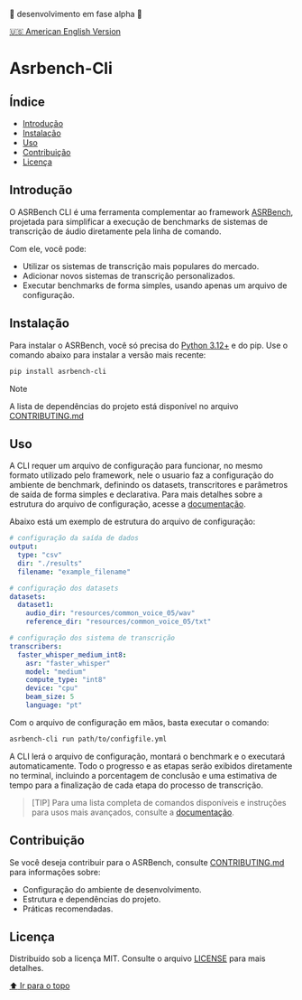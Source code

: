 :construction: desenvolvimento em fase alpha :construction:

[:us: American English Version](./README.md)

# Asrbench-Cli

## Índice

- [Introdução](#introdução)
- [Instalação](#instalação)
- [Uso](#uso)
- [Contribuição](#contribuição)
- [Licença](#licença)

## Introdução
O ASRBench CLI é uma ferramenta complementar ao framework [ASRBench](https://github.com/ASRBench/asrbench), projetada 
para simplificar a execução de benchmarks de sistemas de transcrição de áudio diretamente pela linha de comando.

Com ele, você pode:

- Utilizar os sistemas de transcrição mais populares do mercado.
- Adicionar novos sistemas de transcrição personalizados.
- Executar benchmarks de forma simples, usando apenas um arquivo de configuração.

## Instalação
Para instalar o ASRBench, você só precisa do [Python 3.12+](https://www.python.org/downloads/) e do pip. Use o
comando abaixo para instalar a versão mais recente:

```sh
pip install asrbench-cli
```

> [!NOTE]
> A lista de dependências do projeto está disponível no arquivo [CONTRIBUTING.md]()

## Uso
A CLI requer um arquivo de configuração para funcionar, no mesmo formato utilizado pelo framework, nele o usuario faz a 
configuração do ambiente de benchmark, definindo os datasets, transcritores e parâmetros de saída de forma simples e 
declarativa. Para mais detalhes sobre a estrutura do arquivo de configuração, acesse a
[documentação]().

Abaixo está um exemplo de estrutura do arquivo de configuração:

```yaml
# configuração da saída de dados
output:
  type: "csv"
  dir: "./results"
  filename: "example_filename"

# configuração dos datasets
datasets:
  dataset1:
    audio_dir: "resources/common_voice_05/wav"
    reference_dir: "resources/common_voice_05/txt"

# configuração dos sistema de transcrição
transcribers:
  faster_whisper_medium_int8:
    asr: "faster_whisper"
    model: "medium"
    compute_type: "int8"
    device: "cpu"
    beam_size: 5
    language: "pt"  
```

Com o arquivo de configuração em mãos, basta executar o comando:

```sh
asrbench-cli run path/to/configfile.yml
```
A CLI lerá o arquivo de configuração, montará o benchmark e o executará automaticamente. Todo o progresso e as etapas 
serão exibidos diretamente no terminal, incluindo a porcentagem de conclusão e uma estimativa de tempo para a 
finalização de cada etapa do processo de transcrição.

> [TIP]
> Para uma lista completa de comandos disponíveis e instruções para usos mais avançados, consulte a [documentação]().

## Contribuição
Se você deseja contribuir para o ASRBench, consulte [CONTRIBUTING.md]() para informações sobre: 

- Configuração do ambiente de desenvolvimento.
- Estrutura e dependências do projeto.
- Práticas recomendadas.

## Licença
Distribuído sob a licença MIT. Consulte o arquivo [LICENSE](./LICENSE) para mais detalhes.

[:arrow_up: Ir para o topo](#índice)
